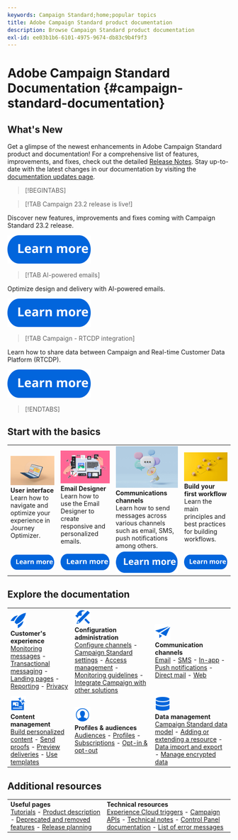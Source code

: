 ```yaml
---
keywords: Campaign Standard;home;popular topics
title: Adobe Campaign Standard product documentation
description: Browse Campaign Standard product documentation
exl-id: ee03b1b6-6101-4975-9674-db83c9b4f9f3
---
```

# Adobe Campaign Standard Documentation {#campaign-standard-documentation}

## What's New

Get a glimpse of the newest enhancements in Adobe Campaign Standard product and documentation! For a comprehensive list of features, improvements, and fixes, check out the detailed [Release Notes](rn/using/release-notes.md). Stay up-to-date with the latest changes in our documentation by visiting the [documentation updates page](rn/using/documentation-updates.md).

>[!BEGINTABS]

>[!TAB Campaign 23.2 release is live!]

Discover new features, improvements and fixes coming with Campaign Standard 23.2 release.

[![image](assets/do-not-localize/learn-more-button.svg)](rn/using/release-notes.md)

>[!TAB AI-powered emails]

Optimize design and delivery with AI-powered emails.

[![image](assets/do-not-localize/learn-more-button.svg)](sending/using/predictive.md)

>[!TAB Campaign - RTCDP integration] 

Learn how to share data between Campaign and Real-time Customer Data Platform (RTCDP).

[![image](assets/do-not-localize/learn-more-button.svg)](integrating/using/get-started-sources-destinations.md)

>[!ENDTABS]

## Start with the basics

<table style="table-layout:fixed">
  <tr style="border: 0;">
    <td>
    <a href="start/using/about-the-interface.md"><img src="assets/do-not-localize/start-interface.jpeg"></a>
    <div><strong>User interface</strong><br/>Learn how to navigate and optimize your experience in Journey Optimizer.</div>
    </td>
    <td>
    <a href="designing/using/designing-content-in-adobe-campaign.md"><img src="assets/do-not-localize/start-designer.png"></a>
    <div><strong>Email Designer</strong><br/>Learn how to use the Email Designer to create responsive and personalized emails.</div>
    </td>
    <td>
    <a href="channels/using/get-started-communication-channels.md"><img src="assets/do-not-localize/start-deliveries.jpeg"></a>
    <div><strong>Communications channels</strong><br/>Learn how to send messages across various channels such as email, SMS, push notifications among others.
    </td>
    <td>
    <a href="automating/using/building-a-workflow.md"><img src="assets/do-not-localize/start-workflows.jpeg"></a>
    <div><strong>Build your first workflow</strong><br/>Learn the main principles and best practices for building workflows.</div>
    </td>
  </tr>
  <tr style="border: 0;">
    <td align="center"><a href="start/using/about-the-interface.md"><img src="assets/do-not-localize/learn-more-button.svg"></a></td>
    <td align="center"><a href="designing/using/designing-content-in-adobe-campaign.md"><img src="assets/do-not-localize/learn-more-button.svg"></a></td>
    <td align="center"><a href="channels/using/get-started-communication-channels.md"><img src="assets/do-not-localize/learn-more-button.svg"></a></td>
    <td align="center"><a href="automating/using/building-a-workflow.md"><img src="assets/do-not-localize/learn-more-button.svg"></a></td>
    </tr>
</table>

## Explore the documentation

<table style="table-layout:auto">
  <tr style="border: 0;">
    <td>
      <img src="assets/do-not-localize/icon-quick-start.svg" width="35px"><br/>
      <strong>Customer's experience</strong><br/><a href="sending/using/track-and-monitor.md">Monitoring messages</a> - <a href="channels/using/getting-started-with-transactional-msg.md">Transactional messaging</a> - <a href="channels/using/getting-started-with-landing-pages.md">Landing pages</a> - <a href="reporting/using/about-dynamic-reports.md">Reporting</a> - <a href="start/using/privacy-management.md">Privacy</a>
    </td>
    <td>
      <img src="assets/do-not-localize/icon-configure.svg" width="35px"><br/>
      <strong>Configuration<br/>administration</strong><br/><a href="administration/using/about-channel-configuration.md">Configure channels</a> - <a href="administration/using/about-campaign-standard-settings.md">Campaign Standard settings</a>  - <a href="administration/using/about-access-management.md">Access management</a> - <a href="administration/using/monitoring-guidelines.md">Monitoring guidelines</a> - <a href="integrating/using/get-started-campaign-integrations.md">Integrate Campaign with other solutions</a>
    </td>
    <td>
      <img src="assets/do-not-localize/icon-campaign.svg" width="35px"><br/>
      <strong>Communication channels</strong><br/><a href="channels/using/about-emails.md">Email</a> - <a href="channels/using/about-sms-messages.md">SMS</a> - <a href="channels/using/about-in-app-messaging.md">In-app</a> - <a href="channels/using/about-push-notifications.md">Push notifications</a> - <a href="channels/using/about-direct-mail.md">Direct mail</a> - <a href="channels/using/about-direct-mail.md">Web</a>
    </td>
  </tr>
  <tr style="border: 0;">
    <td>
      <img src="assets/do-not-localize/icon-content.svg" width="35px"><br/>
      <strong>Content management</strong><br/><a href="sending/using/design-and-personalize.md">Build personalized content</a> - <a href="sending/using/sending-proofs.md">Send proofs</a> - <a href="sending/using/previewing-messages.md">Preview deliveries</a> - <a href="sending/using/use-templates.md">Use templates</a>
    </td>
    <td>
      <img src="assets/do-not-localize/icon_profile-audience.svg" width="35px"><br/>
      <strong>Profiles & audiences</strong><br/><a href="audiences/using/about-audiences.md">Audiences</a> - <a href="audiences/using/about-profiles.md">Profiles</a> - <a href="audiences/using/about-subscriptions.md">Subscriptions</a> - <a href="audiences/using/about-opt-in-and-opt-out-in-campaign.md">Opt-in & opt-out</a>
    </td>
    <td>
      <img src="assets/do-not-localize/icon-data.svg" width="35px"><br/>
      <strong>Data management</strong><br/><a href="developing/using/data-model-concepts.md">Campaign Standard data model</a> - <a href="developing/using/key-steps-to-add-a-resource.md">Adding or extending a resource</a> - <a href="automating/using/about-data-import-and-export.md">Data import and export</a> - <a href="automating/using/managing-encrypted-data.md">Manage encrypted data</a>
    </td>
  </tr>
</table> 

## Additional resources

<table style="table-layout:fixed"><tr style="border: 0;">
<td><strong>Useful pages</strong><br/>
<a href="https://experienceleague.adobe.com/docs/campaign-standard-learn/tutorials/overview.html" target="_blank">Tutorials</a> - <a href="https://helpx.adobe.com/legal/product-descriptions/campaign-standard.html" target="_blank">Product description</a> - <a href="rn/using/deprecated-features.md">Deprecated and removed features</a> - <a href="rn/using/release-planning.md">Release planning</a>
</td>
<td><strong>Technical resources</strong><br/>
<a href="integrating/using/about-adobe-experience-cloud-triggers.md">Experience Cloud triggers</a> - <a href="api/using/get-started-apis.md">Campaign APIs</a> - <a href="https://helpx.adobe.com/campaign/kb/acs-article-list.html" target="blank">Technical notes</a> - <a href="https://experienceleague.adobe.com/docs/control-panel/using/control-panel-home.html" target="_blank">Control Panel documentation</a> - <a href="https://experienceleague.adobe.com/developer/campaign-errors/error_codes.html">List of error messages</a>
</td>
</tr></table>